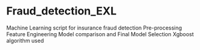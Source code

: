 # Fraud_detection_EXL
Machine Learning script for insurance fraud detection
Pre-processing
Feature Engineering
Model comparison and Final Model Selection
Xgboost algorithm used
